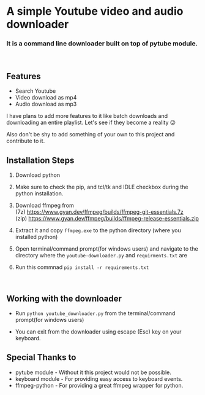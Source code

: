 # A simple Youtube video and audio downloader

### It is a command line downloader built on top of pytube module.
<br>

## Features
- Search Youtube
- Video download as mp4
- Audio download as mp3

I have plans to add more features to it like batch downloads and downloading an entire playlist. Let's see if they become a reality 😜

Also don't be shy to add something of your own to this project and contribute to it.
<br>

## Installation Steps
1. Download python

2. Make sure to check the pip, and tcl/tk and IDLE checkbox during the python installation.

3. Download ffmpeg from <br> (7z) https://www.gyan.dev/ffmpeg/builds/ffmpeg-git-essentials.7z <br> (zip) https://www.gyan.dev/ffmpeg/builds/ffmpeg-release-essentials.zip

4. Extract it and copy `ffmpeg.exe` to the python directory (where you installed python)

5. Open terminal/command prompt(for windows users) and navigate to the directory where the `youtube-downloader.py` and `requirments.txt` are

6. Run this commnad `pip install -r requirements.txt`
<br>

## Working with the downloader
- Run `python youtube_downloader.py` from the terminal/command prompt(for windows users)

- You can exit from the downloader using escape (Esc) key on your keyboard. 

## Special Thanks to
- pytube module - Without it this project would not be possible.
- keyboard module - For providing easy access to keyboard events.
- ffmpeg-python - For providing a great ffmpeg wrapper for python.

